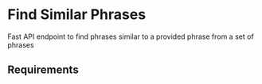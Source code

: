 # Find Similar Phrases
Fast API endpoint to find phrases similar to a provided phrase from a set of phrases

## Requirements

